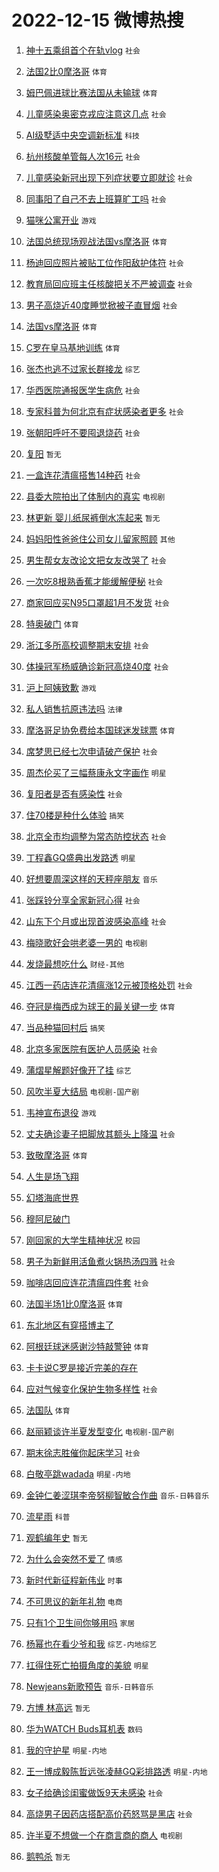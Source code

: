 # 2022-12-15 微博热搜 
1. [神十五乘组首个在轨vlog](https://m.weibo.cn/search?containerid=100103type%3D1%26t%3D10%26q%3D%23%E7%A5%9E%E5%8D%81%E4%BA%94%E4%B9%98%E7%BB%84%E9%A6%96%E4%B8%AA%E5%9C%A8%E8%BD%A8vlog%23&stream_entry_id=51&isnewpage=1&extparam=seat%3D1%26filter_type%3Drealtimehot%26pos%3D0%26dgr%3D0%26c_type%3D51%26cate%3D10103%26display_time%3D1671059356%26pre_seqid%3D1671058958336926386256&luicode=10000011&lfid=106003type%3D25%26t%3D3%26disable_hot%3D1%26filter_type%3Drealtimehot) `社会` 

2. [法国2比0摩洛哥](https://m.weibo.cn/search?containerid=100103type%3D1%26t%3D10%26q%3D%23%E6%B3%95%E5%9B%BD2%E6%AF%940%E6%91%A9%E6%B4%9B%E5%93%A5%23&stream_entry_id=31&isnewpage=1&extparam=seat%3D1%26band_rank%3D1%26filter_type%3Drealtimehot%26lcate%3D5001%26dgr%3D0%26flag%3D0%26q%3D%2523%25E6%25B3%2595%25E5%259B%25BD2%25E6%25AF%25940%25E6%2591%25A9%25E6%25B4%259B%25E5%2593%25A5%2523%26realpos%3D1%26pos%3D0%26c_type%3D31%26cate%3D5001%26display_time%3D1671059356%26pre_seqid%3D1671058958336926386256&luicode=10000011&lfid=106003type%3D25%26t%3D3%26disable_hot%3D1%26filter_type%3Drealtimehot) `体育` 

3. [姆巴佩进球比赛法国从未输球](https://m.weibo.cn/search?containerid=100103type%3D1%26t%3D10%26q%3D%23%E5%A7%86%E5%B7%B4%E4%BD%A9%E8%BF%9B%E7%90%83%E6%AF%94%E8%B5%9B%E6%B3%95%E5%9B%BD%E4%BB%8E%E6%9C%AA%E8%BE%93%E7%90%83%23&stream_entry_id=31&isnewpage=1&extparam=seat%3D1%26band_rank%3D2%26filter_type%3Drealtimehot%26lcate%3D5001%26dgr%3D0%26flag%3D0%26q%3D%2523%25E5%25A7%2586%25E5%25B7%25B4%25E4%25BD%25A9%25E8%25BF%259B%25E7%2590%2583%25E6%25AF%2594%25E8%25B5%259B%25E6%25B3%2595%25E5%259B%25BD%25E4%25BB%258E%25E6%259C%25AA%25E8%25BE%2593%25E7%2590%2583%2523%26realpos%3D2%26pos%3D1%26c_type%3D31%26cate%3D5001%26display_time%3D1671059356%26pre_seqid%3D1671058958336926386256&luicode=10000011&lfid=106003type%3D25%26t%3D3%26disable_hot%3D1%26filter_type%3Drealtimehot) `体育` 

4. [儿童感染奥密克戎应注意这几点](https://m.weibo.cn/search?containerid=100103type%3D1%26t%3D10%26q%3D%23%E5%84%BF%E7%AB%A5%E6%84%9F%E6%9F%93%E5%A5%A5%E5%AF%86%E5%85%8B%E6%88%8E%E5%BA%94%E6%B3%A8%E6%84%8F%E8%BF%99%E5%87%A0%E7%82%B9%23&stream_entry_id=31&isnewpage=1&extparam=seat%3D1%26band_rank%3D3%26filter_type%3Drealtimehot%26lcate%3D5001%26dgr%3D0%26flag%3D0%26q%3D%2523%25E5%2584%25BF%25E7%25AB%25A5%25E6%2584%259F%25E6%259F%2593%25E5%25A5%25A5%25E5%25AF%2586%25E5%2585%258B%25E6%2588%258E%25E5%25BA%2594%25E6%25B3%25A8%25E6%2584%258F%25E8%25BF%2599%25E5%2587%25A0%25E7%2582%25B9%2523%26realpos%3D3%26pos%3D2%26c_type%3D31%26cate%3D5001%26display_time%3D1671059356%26pre_seqid%3D1671058958336926386256&luicode=10000011&lfid=106003type%3D25%26t%3D3%26disable_hot%3D1%26filter_type%3Drealtimehot) `社会` 

5. [AI级墅适中央空调新标准](https://m.weibo.cn/search?containerid=100103type%3D1%26t%3D10%26q%3D%23AI%E7%BA%A7%E5%A2%85%E9%80%82%E4%B8%AD%E5%A4%AE%E7%A9%BA%E8%B0%83%E6%96%B0%E6%A0%87%E5%87%86%23&stream_entry_id=31&isnewpage=1&extparam=seat%3D1%26band_rank%3D4%26topic_ad%3D1%26lcate%3D5001%26dgr%3D0%26filter_type%3Drealtimehot%26q%3D%2523AI%25E7%25BA%25A7%25E5%25A2%2585%25E9%2580%2582%25E4%25B8%25AD%25E5%25A4%25AE%25E7%25A9%25BA%25E8%25B0%2583%25E6%2596%25B0%25E6%25A0%2587%25E5%2587%2586%2523%26pos%3D3%26c_type%3D31%26adid%3D175116%26cate%3D5001%26display_time%3D1671059356%26pre_seqid%3D1671058958336926386256&luicode=10000011&lfid=106003type%3D25%26t%3D3%26disable_hot%3D1%26filter_type%3Drealtimehot) `科技` 

6. [杭州核酸单管每人次16元](https://m.weibo.cn/search?containerid=100103type%3D1%26t%3D10%26q%3D%23%E6%9D%AD%E5%B7%9E%E6%A0%B8%E9%85%B8%E5%8D%95%E7%AE%A1%E6%AF%8F%E4%BA%BA%E6%AC%A116%E5%85%83%23&stream_entry_id=31&isnewpage=1&extparam=seat%3D1%26band_rank%3D4%26filter_type%3Drealtimehot%26lcate%3D5001%26dgr%3D0%26flag%3D1%26q%3D%2523%25E6%259D%25AD%25E5%25B7%259E%25E6%25A0%25B8%25E9%2585%25B8%25E5%258D%2595%25E7%25AE%25A1%25E6%25AF%258F%25E4%25BA%25BA%25E6%25AC%25A116%25E5%2585%2583%2523%26realpos%3D4%26pos%3D4%26c_type%3D31%26cate%3D5001%26display_time%3D1671059356%26pre_seqid%3D1671058958336926386256&luicode=10000011&lfid=106003type%3D25%26t%3D3%26disable_hot%3D1%26filter_type%3Drealtimehot) `社会` 

7. [儿童感染新冠出现下列症状要立即就诊](https://m.weibo.cn/search?containerid=100103type%3D1%26t%3D10%26q%3D%23%E5%84%BF%E7%AB%A5%E6%84%9F%E6%9F%93%E6%96%B0%E5%86%A0%E5%87%BA%E7%8E%B0%E4%B8%8B%E5%88%97%E7%97%87%E7%8A%B6%E8%A6%81%E7%AB%8B%E5%8D%B3%E5%B0%B1%E8%AF%8A%23&stream_entry_id=31&isnewpage=1&extparam=seat%3D1%26band_rank%3D5%26filter_type%3Drealtimehot%26lcate%3D5001%26dgr%3D0%26flag%3D0%26q%3D%2523%25E5%2584%25BF%25E7%25AB%25A5%25E6%2584%259F%25E6%259F%2593%25E6%2596%25B0%25E5%2586%25A0%25E5%2587%25BA%25E7%258E%25B0%25E4%25B8%258B%25E5%2588%2597%25E7%2597%2587%25E7%258A%25B6%25E8%25A6%2581%25E7%25AB%258B%25E5%258D%25B3%25E5%25B0%25B1%25E8%25AF%258A%2523%26realpos%3D5%26pos%3D5%26c_type%3D31%26cate%3D5001%26display_time%3D1671059356%26pre_seqid%3D1671058958336926386256&luicode=10000011&lfid=106003type%3D25%26t%3D3%26disable_hot%3D1%26filter_type%3Drealtimehot) `社会` 

8. [同事阳了自己不去上班算旷工吗](https://m.weibo.cn/search?containerid=100103type%3D1%26t%3D10%26q%3D%23%E5%90%8C%E4%BA%8B%E9%98%B3%E4%BA%86%E8%87%AA%E5%B7%B1%E4%B8%8D%E5%8E%BB%E4%B8%8A%E7%8F%AD%E7%AE%97%E6%97%B7%E5%B7%A5%E5%90%97%23&stream_entry_id=31&isnewpage=1&extparam=seat%3D1%26band_rank%3D6%26filter_type%3Drealtimehot%26lcate%3D5001%26dgr%3D0%26flag%3D0%26q%3D%2523%25E5%2590%258C%25E4%25BA%258B%25E9%2598%25B3%25E4%25BA%2586%25E8%2587%25AA%25E5%25B7%25B1%25E4%25B8%258D%25E5%258E%25BB%25E4%25B8%258A%25E7%258F%25AD%25E7%25AE%2597%25E6%2597%25B7%25E5%25B7%25A5%25E5%2590%2597%2523%26realpos%3D6%26pos%3D6%26c_type%3D31%26cate%3D5001%26display_time%3D1671059356%26pre_seqid%3D1671058958336926386256&luicode=10000011&lfid=106003type%3D25%26t%3D3%26disable_hot%3D1%26filter_type%3Drealtimehot) `社会` 

9. [猫咪公寓开业](https://m.weibo.cn/search?containerid=100103type%3D1%26t%3D10%26q%3D%23%E7%8C%AB%E5%92%AA%E5%85%AC%E5%AF%93%E5%BC%80%E4%B8%9A%23&stream_entry_id=31&isnewpage=1&extparam=seat%3D1%26band_rank%3D7%26topic_ad%3D1%26lcate%3D5001%26dgr%3D0%26filter_type%3Drealtimehot%26q%3D%2523%25E7%258C%25AB%25E5%2592%25AA%25E5%2585%25AC%25E5%25AF%2593%25E5%25BC%2580%25E4%25B8%259A%2523%26pos%3D7%26c_type%3D31%26adid%3D174528%26cate%3D5001%26display_time%3D1671059356%26pre_seqid%3D1671058958336926386256&luicode=10000011&lfid=106003type%3D25%26t%3D3%26disable_hot%3D1%26filter_type%3Drealtimehot) `游戏` 

10. [法国总统现场观战法国vs摩洛哥](https://m.weibo.cn/search?containerid=100103type%3D1%26t%3D10%26q%3D%23%E6%B3%95%E5%9B%BD%E6%80%BB%E7%BB%9F%E7%8E%B0%E5%9C%BA%E8%A7%82%E6%88%98%E6%B3%95%E5%9B%BDvs%E6%91%A9%E6%B4%9B%E5%93%A5%23&stream_entry_id=31&isnewpage=1&extparam=seat%3D1%26band_rank%3D7%26filter_type%3Drealtimehot%26lcate%3D5001%26dgr%3D0%26flag%3D0%26q%3D%2523%25E6%25B3%2595%25E5%259B%25BD%25E6%2580%25BB%25E7%25BB%259F%25E7%258E%25B0%25E5%259C%25BA%25E8%25A7%2582%25E6%2588%2598%25E6%25B3%2595%25E5%259B%25BDvs%25E6%2591%25A9%25E6%25B4%259B%25E5%2593%25A5%2523%26realpos%3D7%26pos%3D8%26c_type%3D31%26cate%3D5001%26display_time%3D1671059356%26pre_seqid%3D1671058958336926386256&luicode=10000011&lfid=106003type%3D25%26t%3D3%26disable_hot%3D1%26filter_type%3Drealtimehot) `体育` 

11. [杨迪回应照片被贴工位作阳敌护体符](https://m.weibo.cn/search?containerid=100103type%3D1%26t%3D10%26q%3D%23%E6%9D%A8%E8%BF%AA%E5%9B%9E%E5%BA%94%E7%85%A7%E7%89%87%E8%A2%AB%E8%B4%B4%E5%B7%A5%E4%BD%8D%E4%BD%9C%E9%98%B3%E6%95%8C%E6%8A%A4%E4%BD%93%E7%AC%A6%23&stream_entry_id=31&isnewpage=1&extparam=seat%3D1%26band_rank%3D8%26filter_type%3Drealtimehot%26lcate%3D5001%26dgr%3D0%26flag%3D0%26q%3D%2523%25E6%259D%25A8%25E8%25BF%25AA%25E5%259B%259E%25E5%25BA%2594%25E7%2585%25A7%25E7%2589%2587%25E8%25A2%25AB%25E8%25B4%25B4%25E5%25B7%25A5%25E4%25BD%258D%25E4%25BD%259C%25E9%2598%25B3%25E6%2595%258C%25E6%258A%25A4%25E4%25BD%2593%25E7%25AC%25A6%2523%26realpos%3D8%26pos%3D9%26c_type%3D31%26cate%3D5001%26display_time%3D1671059356%26pre_seqid%3D1671058958336926386256&luicode=10000011&lfid=106003type%3D25%26t%3D3%26disable_hot%3D1%26filter_type%3Drealtimehot) `社会` 

12. [教育局回应班主任核酸把关不严被调查](https://m.weibo.cn/search?containerid=100103type%3D1%26t%3D10%26q%3D%23%E6%95%99%E8%82%B2%E5%B1%80%E5%9B%9E%E5%BA%94%E7%8F%AD%E4%B8%BB%E4%BB%BB%E6%A0%B8%E9%85%B8%E6%8A%8A%E5%85%B3%E4%B8%8D%E4%B8%A5%E8%A2%AB%E8%B0%83%E6%9F%A5%23&stream_entry_id=31&isnewpage=1&extparam=seat%3D1%26band_rank%3D9%26filter_type%3Drealtimehot%26lcate%3D5001%26dgr%3D0%26flag%3D0%26q%3D%2523%25E6%2595%2599%25E8%2582%25B2%25E5%25B1%2580%25E5%259B%259E%25E5%25BA%2594%25E7%258F%25AD%25E4%25B8%25BB%25E4%25BB%25BB%25E6%25A0%25B8%25E9%2585%25B8%25E6%258A%258A%25E5%2585%25B3%25E4%25B8%258D%25E4%25B8%25A5%25E8%25A2%25AB%25E8%25B0%2583%25E6%259F%25A5%2523%26realpos%3D9%26pos%3D10%26c_type%3D31%26cate%3D5001%26display_time%3D1671059356%26pre_seqid%3D1671058958336926386256&luicode=10000011&lfid=106003type%3D25%26t%3D3%26disable_hot%3D1%26filter_type%3Drealtimehot) `社会` 

13. [男子高烧近40度睡觉掀被子直冒烟](https://m.weibo.cn/search?containerid=100103type%3D1%26t%3D10%26q%3D%23%E7%94%B7%E5%AD%90%E9%AB%98%E7%83%A7%E8%BF%9140%E5%BA%A6%E7%9D%A1%E8%A7%89%E6%8E%80%E8%A2%AB%E5%AD%90%E7%9B%B4%E5%86%92%E7%83%9F%23&stream_entry_id=31&isnewpage=1&extparam=seat%3D1%26band_rank%3D10%26filter_type%3Drealtimehot%26lcate%3D5001%26dgr%3D0%26flag%3D2%26q%3D%2523%25E7%2594%25B7%25E5%25AD%2590%25E9%25AB%2598%25E7%2583%25A7%25E8%25BF%259140%25E5%25BA%25A6%25E7%259D%25A1%25E8%25A7%2589%25E6%258E%2580%25E8%25A2%25AB%25E5%25AD%2590%25E7%259B%25B4%25E5%2586%2592%25E7%2583%259F%2523%26realpos%3D10%26pos%3D11%26c_type%3D31%26cate%3D5001%26display_time%3D1671059356%26pre_seqid%3D1671058958336926386256&luicode=10000011&lfid=106003type%3D25%26t%3D3%26disable_hot%3D1%26filter_type%3Drealtimehot) `社会` 

14. [法国vs摩洛哥](https://m.weibo.cn/search?containerid=100103type%3D1%26t%3D10%26q%3D%E6%B3%95%E5%9B%BDvs%E6%91%A9%E6%B4%9B%E5%93%A5&stream_entry_id=31&isnewpage=1&extparam=seat%3D1%26band_rank%3D11%26filter_type%3Drealtimehot%26lcate%3D5001%26dgr%3D0%26flag%3D0%26q%3D%25E6%25B3%2595%25E5%259B%25BDvs%25E6%2591%25A9%25E6%25B4%259B%25E5%2593%25A5%26realpos%3D11%26pos%3D12%26c_type%3D31%26cate%3D5001%26display_time%3D1671059356%26pre_seqid%3D1671058958336926386256&luicode=10000011&lfid=106003type%3D25%26t%3D3%26disable_hot%3D1%26filter_type%3Drealtimehot) `体育` 

15. [C罗在皇马基地训练](https://m.weibo.cn/search?containerid=100103type%3D1%26t%3D10%26q%3D%23C%E7%BD%97%E5%9C%A8%E7%9A%87%E9%A9%AC%E5%9F%BA%E5%9C%B0%E8%AE%AD%E7%BB%83%23&stream_entry_id=31&isnewpage=1&extparam=seat%3D1%26band_rank%3D12%26filter_type%3Drealtimehot%26lcate%3D5001%26dgr%3D0%26flag%3D0%26q%3D%2523C%25E7%25BD%2597%25E5%259C%25A8%25E7%259A%2587%25E9%25A9%25AC%25E5%259F%25BA%25E5%259C%25B0%25E8%25AE%25AD%25E7%25BB%2583%2523%26realpos%3D12%26pos%3D13%26c_type%3D31%26cate%3D5001%26display_time%3D1671059356%26pre_seqid%3D1671058958336926386256&luicode=10000011&lfid=106003type%3D25%26t%3D3%26disable_hot%3D1%26filter_type%3Drealtimehot) `体育` 

16. [张杰也逃不过家长群接龙](https://m.weibo.cn/search?containerid=100103type%3D1%26t%3D10%26q%3D%23%E5%BC%A0%E6%9D%B0%E4%B9%9F%E9%80%83%E4%B8%8D%E8%BF%87%E5%AE%B6%E9%95%BF%E7%BE%A4%E6%8E%A5%E9%BE%99%23&stream_entry_id=31&isnewpage=1&extparam=seat%3D1%26band_rank%3D13%26filter_type%3Drealtimehot%26lcate%3D5001%26dgr%3D0%26flag%3D0%26q%3D%2523%25E5%25BC%25A0%25E6%259D%25B0%25E4%25B9%259F%25E9%2580%2583%25E4%25B8%258D%25E8%25BF%2587%25E5%25AE%25B6%25E9%2595%25BF%25E7%25BE%25A4%25E6%258E%25A5%25E9%25BE%2599%2523%26realpos%3D13%26pos%3D14%26c_type%3D31%26cate%3D5001%26display_time%3D1671059356%26pre_seqid%3D1671058958336926386256&luicode=10000011&lfid=106003type%3D25%26t%3D3%26disable_hot%3D1%26filter_type%3Drealtimehot) `综艺` 

17. [华西医院通报医学生病危](https://m.weibo.cn/search?containerid=100103type%3D1%26t%3D10%26q%3D%23%E5%8D%8E%E8%A5%BF%E5%8C%BB%E9%99%A2%E9%80%9A%E6%8A%A5%E5%8C%BB%E5%AD%A6%E7%94%9F%E7%97%85%E5%8D%B1%23&stream_entry_id=31&isnewpage=1&extparam=seat%3D1%26band_rank%3D14%26filter_type%3Drealtimehot%26lcate%3D5001%26dgr%3D0%26flag%3D0%26q%3D%2523%25E5%258D%258E%25E8%25A5%25BF%25E5%258C%25BB%25E9%2599%25A2%25E9%2580%259A%25E6%258A%25A5%25E5%258C%25BB%25E5%25AD%25A6%25E7%2594%259F%25E7%2597%2585%25E5%258D%25B1%2523%26realpos%3D14%26pos%3D15%26c_type%3D31%26cate%3D5001%26display_time%3D1671059356%26pre_seqid%3D1671058958336926386256&luicode=10000011&lfid=106003type%3D25%26t%3D3%26disable_hot%3D1%26filter_type%3Drealtimehot) `社会` 

18. [专家科普为何北京有症状感染者更多](https://m.weibo.cn/search?containerid=100103type%3D1%26t%3D10%26q%3D%23%E4%B8%93%E5%AE%B6%E7%A7%91%E6%99%AE%E4%B8%BA%E4%BD%95%E5%8C%97%E4%BA%AC%E6%9C%89%E7%97%87%E7%8A%B6%E6%84%9F%E6%9F%93%E8%80%85%E6%9B%B4%E5%A4%9A%23&stream_entry_id=31&isnewpage=1&extparam=seat%3D1%26band_rank%3D15%26filter_type%3Drealtimehot%26lcate%3D5001%26dgr%3D0%26flag%3D0%26q%3D%2523%25E4%25B8%2593%25E5%25AE%25B6%25E7%25A7%2591%25E6%2599%25AE%25E4%25B8%25BA%25E4%25BD%2595%25E5%258C%2597%25E4%25BA%25AC%25E6%259C%2589%25E7%2597%2587%25E7%258A%25B6%25E6%2584%259F%25E6%259F%2593%25E8%2580%2585%25E6%259B%25B4%25E5%25A4%259A%2523%26realpos%3D15%26pos%3D16%26c_type%3D31%26cate%3D5001%26display_time%3D1671059356%26pre_seqid%3D1671058958336926386256&luicode=10000011&lfid=106003type%3D25%26t%3D3%26disable_hot%3D1%26filter_type%3Drealtimehot) `社会` 

19. [张朝阳呼吁不要囤退烧药](https://m.weibo.cn/search?containerid=100103type%3D1%26t%3D10%26q%3D%23%E5%BC%A0%E6%9C%9D%E9%98%B3%E5%91%BC%E5%90%81%E4%B8%8D%E8%A6%81%E5%9B%A4%E9%80%80%E7%83%A7%E8%8D%AF%23&stream_entry_id=31&isnewpage=1&extparam=seat%3D1%26band_rank%3D16%26filter_type%3Drealtimehot%26lcate%3D5001%26dgr%3D0%26flag%3D0%26q%3D%2523%25E5%25BC%25A0%25E6%259C%259D%25E9%2598%25B3%25E5%2591%25BC%25E5%2590%2581%25E4%25B8%258D%25E8%25A6%2581%25E5%259B%25A4%25E9%2580%2580%25E7%2583%25A7%25E8%258D%25AF%2523%26realpos%3D16%26pos%3D17%26c_type%3D31%26cate%3D5001%26display_time%3D1671059356%26pre_seqid%3D1671058958336926386256&luicode=10000011&lfid=106003type%3D25%26t%3D3%26disable_hot%3D1%26filter_type%3Drealtimehot) `社会` 

20. [复阳](https://m.weibo.cn/search?containerid=100103type%3D1%26t%3D10%26q%3D%23%E5%A4%8D%E9%98%B3%23&stream_entry_id=31&isnewpage=1&extparam=seat%3D1%26band_rank%3D17%26filter_type%3Drealtimehot%26lcate%3D5001%26dgr%3D0%26flag%3D0%26q%3D%2523%25E5%25A4%258D%25E9%2598%25B3%2523%26realpos%3D17%26pos%3D18%26c_type%3D31%26cate%3D5001%26display_time%3D1671059356%26pre_seqid%3D1671058958336926386256&luicode=10000011&lfid=106003type%3D25%26t%3D3%26disable_hot%3D1%26filter_type%3Drealtimehot) `暂无` 

21. [一盒连花清瘟搭售14种药](https://m.weibo.cn/search?containerid=100103type%3D1%26t%3D10%26q%3D%23%E4%B8%80%E7%9B%92%E8%BF%9E%E8%8A%B1%E6%B8%85%E7%98%9F%E6%90%AD%E5%94%AE14%E7%A7%8D%E8%8D%AF%23&stream_entry_id=31&isnewpage=1&extparam=seat%3D1%26band_rank%3D18%26filter_type%3Drealtimehot%26lcate%3D5001%26dgr%3D0%26flag%3D1%26q%3D%2523%25E4%25B8%2580%25E7%259B%2592%25E8%25BF%259E%25E8%258A%25B1%25E6%25B8%2585%25E7%2598%259F%25E6%2590%25AD%25E5%2594%25AE14%25E7%25A7%258D%25E8%258D%25AF%2523%26realpos%3D18%26pos%3D19%26c_type%3D31%26cate%3D5001%26display_time%3D1671059356%26pre_seqid%3D1671058958336926386256&luicode=10000011&lfid=106003type%3D25%26t%3D3%26disable_hot%3D1%26filter_type%3Drealtimehot) `社会` 

22. [县委大院拍出了体制内的真实](https://m.weibo.cn/search?containerid=100103type%3D1%26t%3D10%26q%3D%23%E5%8E%BF%E5%A7%94%E5%A4%A7%E9%99%A2%E6%8B%8D%E5%87%BA%E4%BA%86%E4%BD%93%E5%88%B6%E5%86%85%E7%9A%84%E7%9C%9F%E5%AE%9E%23&stream_entry_id=31&isnewpage=1&extparam=seat%3D1%26band_rank%3D19%26filter_type%3Drealtimehot%26lcate%3D5001%26dgr%3D0%26flag%3D0%26q%3D%2523%25E5%258E%25BF%25E5%25A7%2594%25E5%25A4%25A7%25E9%2599%25A2%25E6%258B%258D%25E5%2587%25BA%25E4%25BA%2586%25E4%25BD%2593%25E5%2588%25B6%25E5%2586%2585%25E7%259A%2584%25E7%259C%259F%25E5%25AE%259E%2523%26realpos%3D19%26pos%3D20%26c_type%3D31%26cate%3D5001%26display_time%3D1671059356%26pre_seqid%3D1671058958336926386256&luicode=10000011&lfid=106003type%3D25%26t%3D3%26disable_hot%3D1%26filter_type%3Drealtimehot) `电视剧` 

23. [林更新 婴儿纸尿裤倒水冻起来](https://m.weibo.cn/search?containerid=100103type%3D1%26t%3D10%26q%3D%E6%9E%97%E6%9B%B4%E6%96%B0+%E5%A9%B4%E5%84%BF%E7%BA%B8%E5%B0%BF%E8%A3%A4%E5%80%92%E6%B0%B4%E5%86%BB%E8%B5%B7%E6%9D%A5&stream_entry_id=31&isnewpage=1&extparam=seat%3D1%26band_rank%3D20%26filter_type%3Drealtimehot%26lcate%3D5001%26dgr%3D0%26flag%3D0%26q%3D%25E6%259E%2597%25E6%259B%25B4%25E6%2596%25B0%2520%25E5%25A9%25B4%25E5%2584%25BF%25E7%25BA%25B8%25E5%25B0%25BF%25E8%25A3%25A4%25E5%2580%2592%25E6%25B0%25B4%25E5%2586%25BB%25E8%25B5%25B7%25E6%259D%25A5%26realpos%3D20%26pos%3D21%26c_type%3D31%26cate%3D5001%26display_time%3D1671059356%26pre_seqid%3D1671058958336926386256&luicode=10000011&lfid=106003type%3D25%26t%3D3%26disable_hot%3D1%26filter_type%3Drealtimehot) `暂无` 

24. [妈妈阳性爸爸住公司女儿留家照顾](https://m.weibo.cn/search?containerid=100103type%3D1%26t%3D10%26q%3D%23%E5%A6%88%E5%A6%88%E9%98%B3%E6%80%A7%E7%88%B8%E7%88%B8%E4%BD%8F%E5%85%AC%E5%8F%B8%E5%A5%B3%E5%84%BF%E7%95%99%E5%AE%B6%E7%85%A7%E9%A1%BE%23&stream_entry_id=31&isnewpage=1&extparam=seat%3D1%26band_rank%3D21%26filter_type%3Drealtimehot%26lcate%3D5001%26dgr%3D0%26flag%3D0%26q%3D%2523%25E5%25A6%2588%25E5%25A6%2588%25E9%2598%25B3%25E6%2580%25A7%25E7%2588%25B8%25E7%2588%25B8%25E4%25BD%258F%25E5%2585%25AC%25E5%258F%25B8%25E5%25A5%25B3%25E5%2584%25BF%25E7%2595%2599%25E5%25AE%25B6%25E7%2585%25A7%25E9%25A1%25BE%2523%26realpos%3D21%26pos%3D22%26c_type%3D31%26cate%3D5001%26display_time%3D1671059356%26pre_seqid%3D1671058958336926386256&luicode=10000011&lfid=106003type%3D25%26t%3D3%26disable_hot%3D1%26filter_type%3Drealtimehot) `其他` 

25. [男生帮女友改论文把女友改哭了](https://m.weibo.cn/search?containerid=100103type%3D1%26t%3D10%26q%3D%23%E7%94%B7%E7%94%9F%E5%B8%AE%E5%A5%B3%E5%8F%8B%E6%94%B9%E8%AE%BA%E6%96%87%E6%8A%8A%E5%A5%B3%E5%8F%8B%E6%94%B9%E5%93%AD%E4%BA%86%23&stream_entry_id=31&isnewpage=1&extparam=seat%3D1%26band_rank%3D22%26filter_type%3Drealtimehot%26lcate%3D5001%26dgr%3D0%26flag%3D0%26q%3D%2523%25E7%2594%25B7%25E7%2594%259F%25E5%25B8%25AE%25E5%25A5%25B3%25E5%258F%258B%25E6%2594%25B9%25E8%25AE%25BA%25E6%2596%2587%25E6%258A%258A%25E5%25A5%25B3%25E5%258F%258B%25E6%2594%25B9%25E5%2593%25AD%25E4%25BA%2586%2523%26realpos%3D22%26pos%3D23%26c_type%3D31%26cate%3D5001%26display_time%3D1671059356%26pre_seqid%3D1671058958336926386256&luicode=10000011&lfid=106003type%3D25%26t%3D3%26disable_hot%3D1%26filter_type%3Drealtimehot) `社会` 

26. [一次吃8根熟香蕉才能缓解便秘](https://m.weibo.cn/search?containerid=100103type%3D1%26t%3D10%26q%3D%23%E4%B8%80%E6%AC%A1%E5%90%838%E6%A0%B9%E7%86%9F%E9%A6%99%E8%95%89%E6%89%8D%E8%83%BD%E7%BC%93%E8%A7%A3%E4%BE%BF%E7%A7%98%23&stream_entry_id=31&isnewpage=1&extparam=seat%3D1%26band_rank%3D23%26filter_type%3Drealtimehot%26lcate%3D5001%26dgr%3D0%26flag%3D0%26q%3D%2523%25E4%25B8%2580%25E6%25AC%25A1%25E5%2590%25838%25E6%25A0%25B9%25E7%2586%259F%25E9%25A6%2599%25E8%2595%2589%25E6%2589%258D%25E8%2583%25BD%25E7%25BC%2593%25E8%25A7%25A3%25E4%25BE%25BF%25E7%25A7%2598%2523%26realpos%3D23%26pos%3D24%26c_type%3D31%26cate%3D5001%26display_time%3D1671059356%26pre_seqid%3D1671058958336926386256&luicode=10000011&lfid=106003type%3D25%26t%3D3%26disable_hot%3D1%26filter_type%3Drealtimehot) `社会` 

27. [商家回应买N95口罩超1月不发货](https://m.weibo.cn/search?containerid=100103type%3D1%26t%3D10%26q%3D%23%E5%95%86%E5%AE%B6%E5%9B%9E%E5%BA%94%E4%B9%B0N95%E5%8F%A3%E7%BD%A9%E8%B6%851%E6%9C%88%E4%B8%8D%E5%8F%91%E8%B4%A7%23&stream_entry_id=31&isnewpage=1&extparam=seat%3D1%26band_rank%3D24%26filter_type%3Drealtimehot%26lcate%3D5001%26dgr%3D0%26flag%3D0%26q%3D%2523%25E5%2595%2586%25E5%25AE%25B6%25E5%259B%259E%25E5%25BA%2594%25E4%25B9%25B0N95%25E5%258F%25A3%25E7%25BD%25A9%25E8%25B6%25851%25E6%259C%2588%25E4%25B8%258D%25E5%258F%2591%25E8%25B4%25A7%2523%26realpos%3D24%26pos%3D25%26c_type%3D31%26cate%3D5001%26display_time%3D1671059356%26pre_seqid%3D1671058958336926386256&luicode=10000011&lfid=106003type%3D25%26t%3D3%26disable_hot%3D1%26filter_type%3Drealtimehot) `社会` 

28. [特奥破门](https://m.weibo.cn/search?containerid=100103type%3D1%26t%3D10%26q%3D%23%E7%89%B9%E5%A5%A5%E7%A0%B4%E9%97%A8%23&stream_entry_id=31&isnewpage=1&extparam=seat%3D1%26band_rank%3D25%26filter_type%3Drealtimehot%26lcate%3D5001%26dgr%3D0%26flag%3D1%26q%3D%2523%25E7%2589%25B9%25E5%25A5%25A5%25E7%25A0%25B4%25E9%2597%25A8%2523%26realpos%3D25%26pos%3D26%26c_type%3D31%26cate%3D5001%26display_time%3D1671059356%26pre_seqid%3D1671058958336926386256&luicode=10000011&lfid=106003type%3D25%26t%3D3%26disable_hot%3D1%26filter_type%3Drealtimehot) `体育` 

29. [浙江多所高校调整期末安排](https://m.weibo.cn/search?containerid=100103type%3D1%26t%3D10%26q%3D%23%E6%B5%99%E6%B1%9F%E5%A4%9A%E6%89%80%E9%AB%98%E6%A0%A1%E8%B0%83%E6%95%B4%E6%9C%9F%E6%9C%AB%E5%AE%89%E6%8E%92%23&stream_entry_id=31&isnewpage=1&extparam=seat%3D1%26band_rank%3D26%26filter_type%3Drealtimehot%26lcate%3D5001%26dgr%3D0%26flag%3D1%26q%3D%2523%25E6%25B5%2599%25E6%25B1%259F%25E5%25A4%259A%25E6%2589%2580%25E9%25AB%2598%25E6%25A0%25A1%25E8%25B0%2583%25E6%2595%25B4%25E6%259C%259F%25E6%259C%25AB%25E5%25AE%2589%25E6%258E%2592%2523%26realpos%3D26%26pos%3D27%26c_type%3D31%26cate%3D5001%26display_time%3D1671059356%26pre_seqid%3D1671058958336926386256&luicode=10000011&lfid=106003type%3D25%26t%3D3%26disable_hot%3D1%26filter_type%3Drealtimehot) `社会` 

30. [体操冠军杨威确诊新冠高烧40度](https://m.weibo.cn/search?containerid=100103type%3D1%26t%3D10%26q%3D%23%E4%BD%93%E6%93%8D%E5%86%A0%E5%86%9B%E6%9D%A8%E5%A8%81%E7%A1%AE%E8%AF%8A%E6%96%B0%E5%86%A0%E9%AB%98%E7%83%A740%E5%BA%A6%23&stream_entry_id=31&isnewpage=1&extparam=seat%3D1%26band_rank%3D27%26filter_type%3Drealtimehot%26lcate%3D5001%26dgr%3D0%26flag%3D0%26q%3D%2523%25E4%25BD%2593%25E6%2593%258D%25E5%2586%25A0%25E5%2586%259B%25E6%259D%25A8%25E5%25A8%2581%25E7%25A1%25AE%25E8%25AF%258A%25E6%2596%25B0%25E5%2586%25A0%25E9%25AB%2598%25E7%2583%25A740%25E5%25BA%25A6%2523%26realpos%3D27%26pos%3D28%26c_type%3D31%26cate%3D5001%26display_time%3D1671059356%26pre_seqid%3D1671058958336926386256&luicode=10000011&lfid=106003type%3D25%26t%3D3%26disable_hot%3D1%26filter_type%3Drealtimehot) `社会` 

31. [沪上阿姨致歉](https://m.weibo.cn/search?containerid=100103type%3D1%26t%3D10%26q%3D%23%E6%B2%AA%E4%B8%8A%E9%98%BF%E5%A7%A8%E8%87%B4%E6%AD%89%23&stream_entry_id=31&isnewpage=1&extparam=seat%3D1%26band_rank%3D28%26filter_type%3Drealtimehot%26lcate%3D5001%26dgr%3D0%26flag%3D0%26q%3D%2523%25E6%25B2%25AA%25E4%25B8%258A%25E9%2598%25BF%25E5%25A7%25A8%25E8%2587%25B4%25E6%25AD%2589%2523%26realpos%3D28%26pos%3D29%26c_type%3D31%26cate%3D5001%26display_time%3D1671059356%26pre_seqid%3D1671058958336926386256&luicode=10000011&lfid=106003type%3D25%26t%3D3%26disable_hot%3D1%26filter_type%3Drealtimehot) `游戏` 

32. [私人销售抗原违法吗](https://m.weibo.cn/search?containerid=100103type%3D1%26t%3D10%26q%3D%23%E7%A7%81%E4%BA%BA%E9%94%80%E5%94%AE%E6%8A%97%E5%8E%9F%E8%BF%9D%E6%B3%95%E5%90%97%23&stream_entry_id=31&isnewpage=1&extparam=seat%3D1%26band_rank%3D29%26filter_type%3Drealtimehot%26lcate%3D5001%26dgr%3D0%26flag%3D0%26q%3D%2523%25E7%25A7%2581%25E4%25BA%25BA%25E9%2594%2580%25E5%2594%25AE%25E6%258A%2597%25E5%258E%259F%25E8%25BF%259D%25E6%25B3%2595%25E5%2590%2597%2523%26realpos%3D29%26pos%3D30%26c_type%3D31%26cate%3D5001%26display_time%3D1671059356%26pre_seqid%3D1671058958336926386256&luicode=10000011&lfid=106003type%3D25%26t%3D3%26disable_hot%3D1%26filter_type%3Drealtimehot) `法律` 

33. [摩洛哥足协免费给本国球迷发球票](https://m.weibo.cn/search?containerid=100103type%3D1%26t%3D10%26q%3D%23%E6%91%A9%E6%B4%9B%E5%93%A5%E8%B6%B3%E5%8D%8F%E5%85%8D%E8%B4%B9%E7%BB%99%E6%9C%AC%E5%9B%BD%E7%90%83%E8%BF%B7%E5%8F%91%E7%90%83%E7%A5%A8%23&stream_entry_id=31&isnewpage=1&extparam=seat%3D1%26band_rank%3D30%26filter_type%3Drealtimehot%26lcate%3D5001%26dgr%3D0%26flag%3D0%26q%3D%2523%25E6%2591%25A9%25E6%25B4%259B%25E5%2593%25A5%25E8%25B6%25B3%25E5%258D%258F%25E5%2585%258D%25E8%25B4%25B9%25E7%25BB%2599%25E6%259C%25AC%25E5%259B%25BD%25E7%2590%2583%25E8%25BF%25B7%25E5%258F%2591%25E7%2590%2583%25E7%25A5%25A8%2523%26realpos%3D30%26pos%3D31%26c_type%3D31%26cate%3D5001%26display_time%3D1671059356%26pre_seqid%3D1671058958336926386256&luicode=10000011&lfid=106003type%3D25%26t%3D3%26disable_hot%3D1%26filter_type%3Drealtimehot) `体育` 

34. [席梦思已经七次申请破产保护](https://m.weibo.cn/search?containerid=100103type%3D1%26t%3D10%26q%3D%23%E5%B8%AD%E6%A2%A6%E6%80%9D%E5%B7%B2%E7%BB%8F%E4%B8%83%E6%AC%A1%E7%94%B3%E8%AF%B7%E7%A0%B4%E4%BA%A7%E4%BF%9D%E6%8A%A4%23&stream_entry_id=31&isnewpage=1&extparam=seat%3D1%26band_rank%3D31%26filter_type%3Drealtimehot%26lcate%3D5001%26dgr%3D0%26flag%3D0%26q%3D%2523%25E5%25B8%25AD%25E6%25A2%25A6%25E6%2580%259D%25E5%25B7%25B2%25E7%25BB%258F%25E4%25B8%2583%25E6%25AC%25A1%25E7%2594%25B3%25E8%25AF%25B7%25E7%25A0%25B4%25E4%25BA%25A7%25E4%25BF%259D%25E6%258A%25A4%2523%26realpos%3D31%26pos%3D32%26c_type%3D31%26cate%3D5001%26display_time%3D1671059356%26pre_seqid%3D1671058958336926386256&luicode=10000011&lfid=106003type%3D25%26t%3D3%26disable_hot%3D1%26filter_type%3Drealtimehot) `社会` 

35. [周杰伦买了三幅蔡康永文字画作](https://m.weibo.cn/search?containerid=100103type%3D1%26t%3D10%26q%3D%23%E5%91%A8%E6%9D%B0%E4%BC%A6%E4%B9%B0%E4%BA%86%E4%B8%89%E5%B9%85%E8%94%A1%E5%BA%B7%E6%B0%B8%E6%96%87%E5%AD%97%E7%94%BB%E4%BD%9C%23&stream_entry_id=31&isnewpage=1&extparam=seat%3D1%26band_rank%3D32%26filter_type%3Drealtimehot%26lcate%3D5001%26dgr%3D0%26flag%3D0%26q%3D%2523%25E5%2591%25A8%25E6%259D%25B0%25E4%25BC%25A6%25E4%25B9%25B0%25E4%25BA%2586%25E4%25B8%2589%25E5%25B9%2585%25E8%2594%25A1%25E5%25BA%25B7%25E6%25B0%25B8%25E6%2596%2587%25E5%25AD%2597%25E7%2594%25BB%25E4%25BD%259C%2523%26realpos%3D32%26pos%3D33%26c_type%3D31%26cate%3D5001%26display_time%3D1671059356%26pre_seqid%3D1671058958336926386256&luicode=10000011&lfid=106003type%3D25%26t%3D3%26disable_hot%3D1%26filter_type%3Drealtimehot) `明星` 

36. [复阳者是否有感染性](https://m.weibo.cn/search?containerid=100103type%3D1%26t%3D10%26q%3D%23%E5%A4%8D%E9%98%B3%E8%80%85%E6%98%AF%E5%90%A6%E6%9C%89%E6%84%9F%E6%9F%93%E6%80%A7%23&stream_entry_id=31&isnewpage=1&extparam=seat%3D1%26band_rank%3D33%26filter_type%3Drealtimehot%26lcate%3D5001%26dgr%3D0%26flag%3D1%26q%3D%2523%25E5%25A4%258D%25E9%2598%25B3%25E8%2580%2585%25E6%2598%25AF%25E5%2590%25A6%25E6%259C%2589%25E6%2584%259F%25E6%259F%2593%25E6%2580%25A7%2523%26realpos%3D33%26pos%3D34%26c_type%3D31%26cate%3D5001%26display_time%3D1671059356%26pre_seqid%3D1671058958336926386256&luicode=10000011&lfid=106003type%3D25%26t%3D3%26disable_hot%3D1%26filter_type%3Drealtimehot) `社会` 

37. [住70楼是种什么体验](https://m.weibo.cn/search?containerid=100103type%3D1%26t%3D10%26q%3D%23%E4%BD%8F70%E6%A5%BC%E6%98%AF%E7%A7%8D%E4%BB%80%E4%B9%88%E4%BD%93%E9%AA%8C%23&stream_entry_id=31&isnewpage=1&extparam=seat%3D1%26band_rank%3D34%26filter_type%3Drealtimehot%26lcate%3D5001%26dgr%3D0%26flag%3D0%26q%3D%2523%25E4%25BD%258F70%25E6%25A5%25BC%25E6%2598%25AF%25E7%25A7%258D%25E4%25BB%2580%25E4%25B9%2588%25E4%25BD%2593%25E9%25AA%258C%2523%26realpos%3D34%26pos%3D35%26c_type%3D31%26cate%3D5001%26display_time%3D1671059356%26pre_seqid%3D1671058958336926386256&luicode=10000011&lfid=106003type%3D25%26t%3D3%26disable_hot%3D1%26filter_type%3Drealtimehot) `搞笑` 

38. [北京全市均调整为常态防控状态](https://m.weibo.cn/search?containerid=100103type%3D1%26t%3D10%26q%3D%23%E5%8C%97%E4%BA%AC%E5%85%A8%E5%B8%82%E5%9D%87%E8%B0%83%E6%95%B4%E4%B8%BA%E5%B8%B8%E6%80%81%E9%98%B2%E6%8E%A7%E7%8A%B6%E6%80%81%23&stream_entry_id=31&isnewpage=1&extparam=seat%3D1%26band_rank%3D35%26filter_type%3Drealtimehot%26lcate%3D5001%26dgr%3D0%26flag%3D0%26q%3D%2523%25E5%258C%2597%25E4%25BA%25AC%25E5%2585%25A8%25E5%25B8%2582%25E5%259D%2587%25E8%25B0%2583%25E6%2595%25B4%25E4%25B8%25BA%25E5%25B8%25B8%25E6%2580%2581%25E9%2598%25B2%25E6%258E%25A7%25E7%258A%25B6%25E6%2580%2581%2523%26realpos%3D35%26pos%3D36%26c_type%3D31%26cate%3D5001%26display_time%3D1671059356%26pre_seqid%3D1671058958336926386256&luicode=10000011&lfid=106003type%3D25%26t%3D3%26disable_hot%3D1%26filter_type%3Drealtimehot) `社会` 

39. [丁程鑫GQ盛典出发路透](https://m.weibo.cn/search?containerid=100103type%3D1%26t%3D10%26q%3D%23%E4%B8%81%E7%A8%8B%E9%91%ABGQ%E7%9B%9B%E5%85%B8%E5%87%BA%E5%8F%91%E8%B7%AF%E9%80%8F%23&stream_entry_id=31&isnewpage=1&extparam=seat%3D1%26band_rank%3D36%26filter_type%3Drealtimehot%26lcate%3D5001%26dgr%3D0%26flag%3D0%26q%3D%2523%25E4%25B8%2581%25E7%25A8%258B%25E9%2591%25ABGQ%25E7%259B%259B%25E5%2585%25B8%25E5%2587%25BA%25E5%258F%2591%25E8%25B7%25AF%25E9%2580%258F%2523%26realpos%3D36%26pos%3D37%26c_type%3D31%26cate%3D5001%26display_time%3D1671059356%26pre_seqid%3D1671058958336926386256&luicode=10000011&lfid=106003type%3D25%26t%3D3%26disable_hot%3D1%26filter_type%3Drealtimehot) `明星` 

40. [好想要周深这样的天秤座朋友](https://m.weibo.cn/search?containerid=100103type%3D1%26t%3D10%26q%3D%23%E5%A5%BD%E6%83%B3%E8%A6%81%E5%91%A8%E6%B7%B1%E8%BF%99%E6%A0%B7%E7%9A%84%E5%A4%A9%E7%A7%A4%E5%BA%A7%E6%9C%8B%E5%8F%8B%23&stream_entry_id=31&isnewpage=1&extparam=seat%3D1%26band_rank%3D37%26filter_type%3Drealtimehot%26lcate%3D5001%26dgr%3D0%26flag%3D0%26q%3D%2523%25E5%25A5%25BD%25E6%2583%25B3%25E8%25A6%2581%25E5%2591%25A8%25E6%25B7%25B1%25E8%25BF%2599%25E6%25A0%25B7%25E7%259A%2584%25E5%25A4%25A9%25E7%25A7%25A4%25E5%25BA%25A7%25E6%259C%258B%25E5%258F%258B%2523%26realpos%3D37%26pos%3D38%26c_type%3D31%26cate%3D5001%26display_time%3D1671059356%26pre_seqid%3D1671058958336926386256&luicode=10000011&lfid=106003type%3D25%26t%3D3%26disable_hot%3D1%26filter_type%3Drealtimehot) `音乐` 

41. [张踩铃分享全家新冠心得](https://m.weibo.cn/search?containerid=100103type%3D1%26t%3D10%26q%3D%23%E5%BC%A0%E8%B8%A9%E9%93%83%E5%88%86%E4%BA%AB%E5%85%A8%E5%AE%B6%E6%96%B0%E5%86%A0%E5%BF%83%E5%BE%97%23&stream_entry_id=31&isnewpage=1&extparam=seat%3D1%26band_rank%3D38%26filter_type%3Drealtimehot%26lcate%3D5001%26dgr%3D0%26flag%3D0%26q%3D%2523%25E5%25BC%25A0%25E8%25B8%25A9%25E9%2593%2583%25E5%2588%2586%25E4%25BA%25AB%25E5%2585%25A8%25E5%25AE%25B6%25E6%2596%25B0%25E5%2586%25A0%25E5%25BF%2583%25E5%25BE%2597%2523%26realpos%3D38%26pos%3D39%26c_type%3D31%26cate%3D5001%26display_time%3D1671059356%26pre_seqid%3D1671058958336926386256&luicode=10000011&lfid=106003type%3D25%26t%3D3%26disable_hot%3D1%26filter_type%3Drealtimehot) `社会` 

42. [山东下个月或出现首波感染高峰](https://m.weibo.cn/search?containerid=100103type%3D1%26t%3D10%26q%3D%23%E5%B1%B1%E4%B8%9C%E4%B8%8B%E4%B8%AA%E6%9C%88%E6%88%96%E5%87%BA%E7%8E%B0%E9%A6%96%E6%B3%A2%E6%84%9F%E6%9F%93%E9%AB%98%E5%B3%B0%23&stream_entry_id=31&isnewpage=1&extparam=seat%3D1%26band_rank%3D39%26filter_type%3Drealtimehot%26lcate%3D5001%26dgr%3D0%26flag%3D0%26q%3D%2523%25E5%25B1%25B1%25E4%25B8%259C%25E4%25B8%258B%25E4%25B8%25AA%25E6%259C%2588%25E6%2588%2596%25E5%2587%25BA%25E7%258E%25B0%25E9%25A6%2596%25E6%25B3%25A2%25E6%2584%259F%25E6%259F%2593%25E9%25AB%2598%25E5%25B3%25B0%2523%26realpos%3D39%26pos%3D40%26c_type%3D31%26cate%3D5001%26display_time%3D1671059356%26pre_seqid%3D1671058958336926386256&luicode=10000011&lfid=106003type%3D25%26t%3D3%26disable_hot%3D1%26filter_type%3Drealtimehot) `社会` 

43. [梅晓歌好会哄老婆一男的](https://m.weibo.cn/search?containerid=100103type%3D1%26t%3D10%26q%3D%23%E6%A2%85%E6%99%93%E6%AD%8C%E5%A5%BD%E4%BC%9A%E5%93%84%E8%80%81%E5%A9%86%E4%B8%80%E7%94%B7%E7%9A%84%23&stream_entry_id=31&isnewpage=1&extparam=seat%3D1%26band_rank%3D40%26filter_type%3Drealtimehot%26lcate%3D5001%26dgr%3D0%26flag%3D1%26q%3D%2523%25E6%25A2%2585%25E6%2599%2593%25E6%25AD%258C%25E5%25A5%25BD%25E4%25BC%259A%25E5%2593%2584%25E8%2580%2581%25E5%25A9%2586%25E4%25B8%2580%25E7%2594%25B7%25E7%259A%2584%2523%26realpos%3D40%26pos%3D41%26c_type%3D31%26cate%3D5001%26display_time%3D1671059356%26pre_seqid%3D1671058958336926386256&luicode=10000011&lfid=106003type%3D25%26t%3D3%26disable_hot%3D1%26filter_type%3Drealtimehot) `电视剧` 

44. [发烧最想吃什么](https://m.weibo.cn/search?containerid=100103type%3D1%26t%3D10%26q%3D%23%E5%8F%91%E7%83%A7%E6%9C%80%E6%83%B3%E5%90%83%E4%BB%80%E4%B9%88%23&stream_entry_id=31&isnewpage=1&extparam=seat%3D1%26band_rank%3D41%26filter_type%3Drealtimehot%26lcate%3D5001%26dgr%3D0%26flag%3D0%26q%3D%2523%25E5%258F%2591%25E7%2583%25A7%25E6%259C%2580%25E6%2583%25B3%25E5%2590%2583%25E4%25BB%2580%25E4%25B9%2588%2523%26realpos%3D41%26pos%3D42%26c_type%3D31%26cate%3D5001%26display_time%3D1671059356%26pre_seqid%3D1671058958336926386256&luicode=10000011&lfid=106003type%3D25%26t%3D3%26disable_hot%3D1%26filter_type%3Drealtimehot) `财经-其他` 

45. [江西一药店连花清瘟涨12元被顶格处罚](https://m.weibo.cn/search?containerid=100103type%3D1%26t%3D10%26q%3D%23%E6%B1%9F%E8%A5%BF%E4%B8%80%E8%8D%AF%E5%BA%97%E8%BF%9E%E8%8A%B1%E6%B8%85%E7%98%9F%E6%B6%A812%E5%85%83%E8%A2%AB%E9%A1%B6%E6%A0%BC%E5%A4%84%E7%BD%9A%23&stream_entry_id=31&isnewpage=1&extparam=seat%3D1%26band_rank%3D42%26filter_type%3Drealtimehot%26lcate%3D5001%26dgr%3D0%26flag%3D0%26q%3D%2523%25E6%25B1%259F%25E8%25A5%25BF%25E4%25B8%2580%25E8%258D%25AF%25E5%25BA%2597%25E8%25BF%259E%25E8%258A%25B1%25E6%25B8%2585%25E7%2598%259F%25E6%25B6%25A812%25E5%2585%2583%25E8%25A2%25AB%25E9%25A1%25B6%25E6%25A0%25BC%25E5%25A4%2584%25E7%25BD%259A%2523%26realpos%3D42%26pos%3D43%26c_type%3D31%26cate%3D5001%26display_time%3D1671059356%26pre_seqid%3D1671058958336926386256&luicode=10000011&lfid=106003type%3D25%26t%3D3%26disable_hot%3D1%26filter_type%3Drealtimehot) `社会` 

46. [夺冠是梅西成为球王的最关键一步](https://m.weibo.cn/search?containerid=100103type%3D1%26t%3D10%26q%3D%23%E5%A4%BA%E5%86%A0%E6%98%AF%E6%A2%85%E8%A5%BF%E6%88%90%E4%B8%BA%E7%90%83%E7%8E%8B%E7%9A%84%E6%9C%80%E5%85%B3%E9%94%AE%E4%B8%80%E6%AD%A5%23&stream_entry_id=31&isnewpage=1&extparam=seat%3D1%26band_rank%3D43%26filter_type%3Drealtimehot%26lcate%3D5001%26dgr%3D0%26flag%3D0%26q%3D%2523%25E5%25A4%25BA%25E5%2586%25A0%25E6%2598%25AF%25E6%25A2%2585%25E8%25A5%25BF%25E6%2588%2590%25E4%25B8%25BA%25E7%2590%2583%25E7%258E%258B%25E7%259A%2584%25E6%259C%2580%25E5%2585%25B3%25E9%2594%25AE%25E4%25B8%2580%25E6%25AD%25A5%2523%26realpos%3D43%26pos%3D44%26c_type%3D31%26cate%3D5001%26display_time%3D1671059356%26pre_seqid%3D1671058958336926386256&luicode=10000011&lfid=106003type%3D25%26t%3D3%26disable_hot%3D1%26filter_type%3Drealtimehot) `体育` 

47. [当品种猫回村后](https://m.weibo.cn/search?containerid=100103type%3D1%26t%3D10%26q%3D%23%E5%BD%93%E5%93%81%E7%A7%8D%E7%8C%AB%E5%9B%9E%E6%9D%91%E5%90%8E%23&stream_entry_id=31&isnewpage=1&extparam=seat%3D1%26band_rank%3D44%26filter_type%3Drealtimehot%26lcate%3D5001%26dgr%3D0%26flag%3D0%26q%3D%2523%25E5%25BD%2593%25E5%2593%2581%25E7%25A7%258D%25E7%258C%25AB%25E5%259B%259E%25E6%259D%2591%25E5%2590%258E%2523%26realpos%3D44%26pos%3D45%26c_type%3D31%26cate%3D5001%26display_time%3D1671059356%26pre_seqid%3D1671058958336926386256&luicode=10000011&lfid=106003type%3D25%26t%3D3%26disable_hot%3D1%26filter_type%3Drealtimehot) `搞笑` 

48. [北京多家医院有医护人员感染](https://m.weibo.cn/search?containerid=100103type%3D1%26t%3D10%26q%3D%23%E5%8C%97%E4%BA%AC%E5%A4%9A%E5%AE%B6%E5%8C%BB%E9%99%A2%E6%9C%89%E5%8C%BB%E6%8A%A4%E4%BA%BA%E5%91%98%E6%84%9F%E6%9F%93%23&stream_entry_id=31&isnewpage=1&extparam=seat%3D1%26band_rank%3D45%26filter_type%3Drealtimehot%26lcate%3D5001%26dgr%3D0%26flag%3D1%26q%3D%2523%25E5%258C%2597%25E4%25BA%25AC%25E5%25A4%259A%25E5%25AE%25B6%25E5%258C%25BB%25E9%2599%25A2%25E6%259C%2589%25E5%258C%25BB%25E6%258A%25A4%25E4%25BA%25BA%25E5%2591%2598%25E6%2584%259F%25E6%259F%2593%2523%26realpos%3D45%26pos%3D46%26c_type%3D31%26cate%3D5001%26display_time%3D1671059356%26pre_seqid%3D1671058958336926386256&luicode=10000011&lfid=106003type%3D25%26t%3D3%26disable_hot%3D1%26filter_type%3Drealtimehot) `社会` 

49. [蒲熠星解题好像开了挂](https://m.weibo.cn/search?containerid=100103type%3D1%26t%3D10%26q%3D%23%E8%92%B2%E7%86%A0%E6%98%9F%E8%A7%A3%E9%A2%98%E5%A5%BD%E5%83%8F%E5%BC%80%E4%BA%86%E6%8C%82%23&stream_entry_id=31&isnewpage=1&extparam=seat%3D1%26band_rank%3D46%26filter_type%3Drealtimehot%26lcate%3D5001%26dgr%3D0%26flag%3D0%26q%3D%2523%25E8%2592%25B2%25E7%2586%25A0%25E6%2598%259F%25E8%25A7%25A3%25E9%25A2%2598%25E5%25A5%25BD%25E5%2583%258F%25E5%25BC%2580%25E4%25BA%2586%25E6%258C%2582%2523%26realpos%3D46%26pos%3D47%26c_type%3D31%26cate%3D5001%26display_time%3D1671059356%26pre_seqid%3D1671058958336926386256&luicode=10000011&lfid=106003type%3D25%26t%3D3%26disable_hot%3D1%26filter_type%3Drealtimehot) `综艺` 

50. [风吹半夏大结局](https://m.weibo.cn/search?containerid=100103type%3D1%26t%3D10%26q%3D%23%E9%A3%8E%E5%90%B9%E5%8D%8A%E5%A4%8F%E5%A4%A7%E7%BB%93%E5%B1%80%23&stream_entry_id=31&isnewpage=1&extparam=seat%3D1%26band_rank%3D47%26filter_type%3Drealtimehot%26lcate%3D5001%26dgr%3D0%26flag%3D0%26q%3D%2523%25E9%25A3%258E%25E5%2590%25B9%25E5%258D%258A%25E5%25A4%258F%25E5%25A4%25A7%25E7%25BB%2593%25E5%25B1%2580%2523%26realpos%3D47%26pos%3D48%26c_type%3D31%26cate%3D5001%26display_time%3D1671059356%26pre_seqid%3D1671058958336926386256&luicode=10000011&lfid=106003type%3D25%26t%3D3%26disable_hot%3D1%26filter_type%3Drealtimehot) `电视剧-国产剧` 

51. [韦神宣布退役](https://m.weibo.cn/search?containerid=100103type%3D1%26t%3D10%26q%3D%23%E9%9F%A6%E7%A5%9E%E5%AE%A3%E5%B8%83%E9%80%80%E5%BD%B9%23&stream_entry_id=31&isnewpage=1&extparam=seat%3D1%26band_rank%3D48%26filter_type%3Drealtimehot%26lcate%3D5001%26dgr%3D0%26flag%3D0%26q%3D%2523%25E9%259F%25A6%25E7%25A5%259E%25E5%25AE%25A3%25E5%25B8%2583%25E9%2580%2580%25E5%25BD%25B9%2523%26realpos%3D48%26pos%3D49%26c_type%3D31%26cate%3D5001%26display_time%3D1671059356%26pre_seqid%3D1671058958336926386256&luicode=10000011&lfid=106003type%3D25%26t%3D3%26disable_hot%3D1%26filter_type%3Drealtimehot) `游戏` 

52. [丈夫确诊妻子把脚放其额头上降温](https://m.weibo.cn/search?containerid=100103type%3D1%26t%3D10%26q%3D%23%E4%B8%88%E5%A4%AB%E7%A1%AE%E8%AF%8A%E5%A6%BB%E5%AD%90%E6%8A%8A%E8%84%9A%E6%94%BE%E5%85%B6%E9%A2%9D%E5%A4%B4%E4%B8%8A%E9%99%8D%E6%B8%A9%23&stream_entry_id=31&isnewpage=1&extparam=seat%3D1%26band_rank%3D49%26filter_type%3Drealtimehot%26lcate%3D5001%26dgr%3D0%26flag%3D0%26q%3D%2523%25E4%25B8%2588%25E5%25A4%25AB%25E7%25A1%25AE%25E8%25AF%258A%25E5%25A6%25BB%25E5%25AD%2590%25E6%258A%258A%25E8%2584%259A%25E6%2594%25BE%25E5%2585%25B6%25E9%25A2%259D%25E5%25A4%25B4%25E4%25B8%258A%25E9%2599%258D%25E6%25B8%25A9%2523%26realpos%3D49%26pos%3D50%26c_type%3D31%26cate%3D5001%26display_time%3D1671059356%26pre_seqid%3D1671058958336926386256&luicode=10000011&lfid=106003type%3D25%26t%3D3%26disable_hot%3D1%26filter_type%3Drealtimehot) `社会` 

53. [致敬摩洛哥](https://m.weibo.cn/search?containerid=100103type%3D1%26t%3D10%26q%3D%23%E8%87%B4%E6%95%AC%E6%91%A9%E6%B4%9B%E5%93%A5%23&stream_entry_id=31&isnewpage=1&extparam=seat%3D1%26band_rank%3D50%26filter_type%3Drealtimehot%26lcate%3D5001%26dgr%3D0%26flag%3D1%26q%3D%2523%25E8%2587%25B4%25E6%2595%25AC%25E6%2591%25A9%25E6%25B4%259B%25E5%2593%25A5%2523%26realpos%3D50%26pos%3D51%26c_type%3D31%26cate%3D5001%26display_time%3D1671059356%26pre_seqid%3D1671058958336926386256&luicode=10000011&lfid=106003type%3D25%26t%3D3%26disable_hot%3D1%26filter_type%3Drealtimehot) `体育` 

54. [人生是场飞翔](https://m.weibo.cn/search?containerid=100103type%3D1%26t%3D10%26q%3D%23%E4%BA%BA%E7%94%9F%E6%98%AF%E5%9C%BA%E9%A3%9E%E7%BF%94%23&stream_entry_id=31&isnewpage=1&extparam=seat%3D1%26band_rank%3D4%26topic_ad%3D1%26lcate%3D5001%26dgr%3D0%26filter_type%3Drealtimehot%26q%3D%2523%25E4%25BA%25BA%25E7%2594%259F%25E6%2598%25AF%25E5%259C%25BA%25E9%25A3%259E%25E7%25BF%2594%2523%26pos%3D3%26c_type%3D31%26adid%3D175135%26cate%3D5001%26display_time%3D1671055744%26pre_seqid%3D167105574449202119277&luicode=10000011&lfid=106003type%3D25%26t%3D3%26disable_hot%3D1%26filter_type%3Drealtimehot)  

55. [幻塔海底世界](https://m.weibo.cn/search?containerid=100103type%3D1%26t%3D10%26q%3D%23%E5%B9%BB%E5%A1%94%E6%B5%B7%E5%BA%95%E4%B8%96%E7%95%8C%23&stream_entry_id=31&isnewpage=1&extparam=seat%3D1%26band_rank%3D7%26topic_ad%3D1%26lcate%3D5001%26dgr%3D0%26filter_type%3Drealtimehot%26q%3D%2523%25E5%25B9%25BB%25E5%25A1%2594%25E6%25B5%25B7%25E5%25BA%2595%25E4%25B8%2596%25E7%2595%258C%2523%26pos%3D7%26c_type%3D31%26adid%3D174390%26cate%3D5001%26display_time%3D1671055744%26pre_seqid%3D167105574449202119277&luicode=10000011&lfid=106003type%3D25%26t%3D3%26disable_hot%3D1%26filter_type%3Drealtimehot)  

56. [穆阿尼破门](https://m.weibo.cn/search?containerid=100103type%3D1%26t%3D10%26q%3D%23%E7%A9%86%E9%98%BF%E5%B0%BC%E7%A0%B4%E9%97%A8%23&stream_entry_id=31&isnewpage=1&extparam=seat%3D1%26band_rank%3D29%26filter_type%3Drealtimehot%26lcate%3D5001%26dgr%3D0%26flag%3D1%26q%3D%2523%25E7%25A9%2586%25E9%2598%25BF%25E5%25B0%25BC%25E7%25A0%25B4%25E9%2597%25A8%2523%26realpos%3D29%26pos%3D30%26c_type%3D31%26cate%3D5001%26display_time%3D1671055744%26pre_seqid%3D167105574449202119277&luicode=10000011&lfid=106003type%3D25%26t%3D3%26disable_hot%3D1%26filter_type%3Drealtimehot)  

57. [刚回家的大学生精神状况](https://m.weibo.cn/search?containerid=100103type%3D1%26t%3D10%26q%3D%23%E5%88%9A%E5%9B%9E%E5%AE%B6%E7%9A%84%E5%A4%A7%E5%AD%A6%E7%94%9F%E7%B2%BE%E7%A5%9E%E7%8A%B6%E5%86%B5%23&stream_entry_id=31&isnewpage=1&extparam=seat%3D1%26band_rank%3D33%26filter_type%3Drealtimehot%26lcate%3D5001%26dgr%3D0%26flag%3D0%26q%3D%2523%25E5%2588%259A%25E5%259B%259E%25E5%25AE%25B6%25E7%259A%2584%25E5%25A4%25A7%25E5%25AD%25A6%25E7%2594%259F%25E7%25B2%25BE%25E7%25A5%259E%25E7%258A%25B6%25E5%2586%25B5%2523%26realpos%3D33%26pos%3D34%26c_type%3D31%26cate%3D5001%26display_time%3D1671055744%26pre_seqid%3D167105574449202119277&luicode=10000011&lfid=106003type%3D25%26t%3D3%26disable_hot%3D1%26filter_type%3Drealtimehot) `校园` 

58. [男子为新鲜用活鱼煮火锅热汤四溅](https://m.weibo.cn/search?containerid=100103type%3D1%26t%3D10%26q%3D%23%E7%94%B7%E5%AD%90%E4%B8%BA%E6%96%B0%E9%B2%9C%E7%94%A8%E6%B4%BB%E9%B1%BC%E7%85%AE%E7%81%AB%E9%94%85%E7%83%AD%E6%B1%A4%E5%9B%9B%E6%BA%85%23&stream_entry_id=31&isnewpage=1&extparam=seat%3D1%26band_rank%3D36%26filter_type%3Drealtimehot%26lcate%3D5001%26dgr%3D0%26flag%3D0%26q%3D%2523%25E7%2594%25B7%25E5%25AD%2590%25E4%25B8%25BA%25E6%2596%25B0%25E9%25B2%259C%25E7%2594%25A8%25E6%25B4%25BB%25E9%25B1%25BC%25E7%2585%25AE%25E7%2581%25AB%25E9%2594%2585%25E7%2583%25AD%25E6%25B1%25A4%25E5%259B%259B%25E6%25BA%2585%2523%26realpos%3D36%26pos%3D37%26c_type%3D31%26cate%3D5001%26display_time%3D1671055744%26pre_seqid%3D167105574449202119277&luicode=10000011&lfid=106003type%3D25%26t%3D3%26disable_hot%3D1%26filter_type%3Drealtimehot) `社会` 

59. [咖啡店回应连花清瘟四件套](https://m.weibo.cn/search?containerid=100103type%3D1%26t%3D10%26q%3D%23%E5%92%96%E5%95%A1%E5%BA%97%E5%9B%9E%E5%BA%94%E8%BF%9E%E8%8A%B1%E6%B8%85%E7%98%9F%E5%9B%9B%E4%BB%B6%E5%A5%97%23&stream_entry_id=31&isnewpage=1&extparam=seat%3D1%26band_rank%3D39%26filter_type%3Drealtimehot%26lcate%3D5001%26dgr%3D0%26flag%3D0%26q%3D%2523%25E5%2592%2596%25E5%2595%25A1%25E5%25BA%2597%25E5%259B%259E%25E5%25BA%2594%25E8%25BF%259E%25E8%258A%25B1%25E6%25B8%2585%25E7%2598%259F%25E5%259B%259B%25E4%25BB%25B6%25E5%25A5%2597%2523%26realpos%3D39%26pos%3D40%26c_type%3D31%26cate%3D5001%26display_time%3D1671055744%26pre_seqid%3D167105574449202119277&luicode=10000011&lfid=106003type%3D25%26t%3D3%26disable_hot%3D1%26filter_type%3Drealtimehot) `社会` 

60. [法国半场1比0摩洛哥](https://m.weibo.cn/search?containerid=100103type%3D1%26t%3D10%26q%3D%23%E6%B3%95%E5%9B%BD%E5%8D%8A%E5%9C%BA1%E6%AF%940%E6%91%A9%E6%B4%9B%E5%93%A5%23&stream_entry_id=31&isnewpage=1&extparam=seat%3D1%26band_rank%3D41%26filter_type%3Drealtimehot%26lcate%3D5001%26dgr%3D0%26flag%3D0%26q%3D%2523%25E6%25B3%2595%25E5%259B%25BD%25E5%258D%258A%25E5%259C%25BA1%25E6%25AF%25940%25E6%2591%25A9%25E6%25B4%259B%25E5%2593%25A5%2523%26realpos%3D41%26pos%3D42%26c_type%3D31%26cate%3D5001%26display_time%3D1671055744%26pre_seqid%3D167105574449202119277&luicode=10000011&lfid=106003type%3D25%26t%3D3%26disable_hot%3D1%26filter_type%3Drealtimehot) `体育` 

61. [东北地区有穿搭博主了](https://m.weibo.cn/search?containerid=100103type%3D1%26t%3D10%26q%3D%23%E4%B8%9C%E5%8C%97%E5%9C%B0%E5%8C%BA%E6%9C%89%E7%A9%BF%E6%90%AD%E5%8D%9A%E4%B8%BB%E4%BA%86%23&stream_entry_id=31&isnewpage=1&extparam=seat%3D1%26band_rank%3D45%26filter_type%3Drealtimehot%26lcate%3D5001%26dgr%3D0%26flag%3D0%26q%3D%2523%25E4%25B8%259C%25E5%258C%2597%25E5%259C%25B0%25E5%258C%25BA%25E6%259C%2589%25E7%25A9%25BF%25E6%2590%25AD%25E5%258D%259A%25E4%25B8%25BB%25E4%25BA%2586%2523%26realpos%3D45%26pos%3D46%26c_type%3D31%26cate%3D5001%26display_time%3D1671055744%26pre_seqid%3D167105574449202119277&luicode=10000011&lfid=106003type%3D25%26t%3D3%26disable_hot%3D1%26filter_type%3Drealtimehot)  

62. [阿根廷球迷感谢沙特敲警钟](https://m.weibo.cn/search?containerid=100103type%3D1%26t%3D10%26q%3D%23%E9%98%BF%E6%A0%B9%E5%BB%B7%E7%90%83%E8%BF%B7%E6%84%9F%E8%B0%A2%E6%B2%99%E7%89%B9%E6%95%B2%E8%AD%A6%E9%92%9F%23&stream_entry_id=31&isnewpage=1&extparam=seat%3D1%26band_rank%3D48%26filter_type%3Drealtimehot%26lcate%3D5001%26dgr%3D0%26flag%3D0%26q%3D%2523%25E9%2598%25BF%25E6%25A0%25B9%25E5%25BB%25B7%25E7%2590%2583%25E8%25BF%25B7%25E6%2584%259F%25E8%25B0%25A2%25E6%25B2%2599%25E7%2589%25B9%25E6%2595%25B2%25E8%25AD%25A6%25E9%2592%259F%2523%26realpos%3D48%26pos%3D49%26c_type%3D31%26cate%3D5001%26display_time%3D1671055744%26pre_seqid%3D167105574449202119277&luicode=10000011&lfid=106003type%3D25%26t%3D3%26disable_hot%3D1%26filter_type%3Drealtimehot) `体育` 

63. [卡卡说C罗是接近完美的存在](https://m.weibo.cn/search?containerid=100103type%3D1%26t%3D10%26q%3D%23%E5%8D%A1%E5%8D%A1%E8%AF%B4C%E7%BD%97%E6%98%AF%E6%8E%A5%E8%BF%91%E5%AE%8C%E7%BE%8E%E7%9A%84%E5%AD%98%E5%9C%A8%23&stream_entry_id=31&isnewpage=1&extparam=seat%3D1%26band_rank%3D50%26filter_type%3Drealtimehot%26lcate%3D5001%26dgr%3D0%26flag%3D0%26q%3D%2523%25E5%258D%25A1%25E5%258D%25A1%25E8%25AF%25B4C%25E7%25BD%2597%25E6%2598%25AF%25E6%258E%25A5%25E8%25BF%2591%25E5%25AE%258C%25E7%25BE%258E%25E7%259A%2584%25E5%25AD%2598%25E5%259C%25A8%2523%26realpos%3D50%26pos%3D51%26c_type%3D31%26cate%3D5001%26display_time%3D1671055744%26pre_seqid%3D167105574449202119277&luicode=10000011&lfid=106003type%3D25%26t%3D3%26disable_hot%3D1%26filter_type%3Drealtimehot)  

64. [应对气候变化保护生物多样性](https://m.weibo.cn/search?containerid=100103type%3D1%26t%3D10%26q%3D%23%E5%BA%94%E5%AF%B9%E6%B0%94%E5%80%99%E5%8F%98%E5%8C%96%E4%BF%9D%E6%8A%A4%E7%94%9F%E7%89%A9%E5%A4%9A%E6%A0%B7%E6%80%A7%23&stream_entry_id=51&isnewpage=1&extparam=seat%3D1%26filter_type%3Drealtimehot%26pos%3D0%26dgr%3D0%26c_type%3D51%26cate%3D10103%26display_time%3D1671052150%26pre_seqid%3D1671052150898021206217&luicode=10000011&lfid=106003type%3D25%26t%3D3%26disable_hot%3D1%26filter_type%3Drealtimehot) `社会` 

65. [法国队](https://m.weibo.cn/search?containerid=100103type%3D1%26t%3D10%26q%3D%E6%B3%95%E5%9B%BD%E9%98%9F&stream_entry_id=31&isnewpage=1&extparam=seat%3D1%26band_rank%3D32%26filter_type%3Drealtimehot%26lcate%3D5001%26dgr%3D0%26flag%3D0%26q%3D%25E6%25B3%2595%25E5%259B%25BD%25E9%2598%259F%26realpos%3D32%26pos%3D33%26c_type%3D31%26cate%3D5001%26display_time%3D1671052150%26pre_seqid%3D1671052150898021206217&luicode=10000011&lfid=106003type%3D25%26t%3D3%26disable_hot%3D1%26filter_type%3Drealtimehot) `体育` 

66. [赵丽颖谈许半夏发型变化](https://m.weibo.cn/search?containerid=100103type%3D1%26t%3D10%26q%3D%23%E8%B5%B5%E4%B8%BD%E9%A2%96%E8%B0%88%E8%AE%B8%E5%8D%8A%E5%A4%8F%E5%8F%91%E5%9E%8B%E5%8F%98%E5%8C%96%23&stream_entry_id=31&isnewpage=1&extparam=seat%3D1%26band_rank%3D47%26filter_type%3Drealtimehot%26lcate%3D5001%26dgr%3D0%26flag%3D0%26q%3D%2523%25E8%25B5%25B5%25E4%25B8%25BD%25E9%25A2%2596%25E8%25B0%2588%25E8%25AE%25B8%25E5%258D%258A%25E5%25A4%258F%25E5%258F%2591%25E5%259E%258B%25E5%258F%2598%25E5%258C%2596%2523%26realpos%3D47%26pos%3D48%26c_type%3D31%26cate%3D5001%26display_time%3D1671052150%26pre_seqid%3D1671052150898021206217&luicode=10000011&lfid=106003type%3D25%26t%3D3%26disable_hot%3D1%26filter_type%3Drealtimehot) `电视剧-国产剧` 

67. [期末徐志胜催你起床学习](https://m.weibo.cn/search?containerid=100103type%3D1%26t%3D10%26q%3D%23%E6%9C%9F%E6%9C%AB%E5%BE%90%E5%BF%97%E8%83%9C%E5%82%AC%E4%BD%A0%E8%B5%B7%E5%BA%8A%E5%AD%A6%E4%B9%A0%23&stream_entry_id=31&isnewpage=1&extparam=seat%3D1%26band_rank%3D7%26topic_ad%3D1%26lcate%3D5001%26dgr%3D0%26filter_type%3Drealtimehot%26q%3D%2523%25E6%259C%259F%25E6%259C%25AB%25E5%25BE%2590%25E5%25BF%2597%25E8%2583%259C%25E5%2582%25AC%25E4%25BD%25A0%25E8%25B5%25B7%25E5%25BA%258A%25E5%25AD%25A6%25E4%25B9%25A0%2523%26pos%3D6%26c_type%3D31%26adid%3D175005%26cate%3D5001%26display_time%3D1671048597%26pre_seqid%3D1671047665535024084172&luicode=10000011&lfid=106003type%3D25%26t%3D3%26disable_hot%3D1%26filter_type%3Drealtimehot) `社会` 

68. [白敬亭跳wadada](https://m.weibo.cn/search?containerid=100103type%3D1%26t%3D10%26q%3D%23%E7%99%BD%E6%95%AC%E4%BA%AD%E8%B7%B3wadada%23&stream_entry_id=31&isnewpage=1&extparam=seat%3D1%26band_rank%3D37%26filter_type%3Drealtimehot%26lcate%3D5001%26dgr%3D0%26flag%3D0%26q%3D%2523%25E7%2599%25BD%25E6%2595%25AC%25E4%25BA%25AD%25E8%25B7%25B3wadada%2523%26realpos%3D37%26pos%3D37%26c_type%3D31%26cate%3D5001%26display_time%3D1671048597%26pre_seqid%3D1671047665535024084172&luicode=10000011&lfid=106003type%3D25%26t%3D3%26disable_hot%3D1%26filter_type%3Drealtimehot) `明星-内地` 

69. [金钟仁姜涩琪李帝努柳智敏合作曲](https://m.weibo.cn/search?containerid=100103type%3D1%26t%3D10%26q%3D%23%E9%87%91%E9%92%9F%E4%BB%81%E5%A7%9C%E6%B6%A9%E7%90%AA%E6%9D%8E%E5%B8%9D%E5%8A%AA%E6%9F%B3%E6%99%BA%E6%95%8F%E5%90%88%E4%BD%9C%E6%9B%B2%23&stream_entry_id=31&isnewpage=1&extparam=seat%3D1%26band_rank%3D46%26filter_type%3Drealtimehot%26lcate%3D5001%26dgr%3D0%26flag%3D0%26q%3D%2523%25E9%2587%2591%25E9%2592%259F%25E4%25BB%2581%25E5%25A7%259C%25E6%25B6%25A9%25E7%2590%25AA%25E6%259D%258E%25E5%25B8%259D%25E5%258A%25AA%25E6%259F%25B3%25E6%2599%25BA%25E6%2595%258F%25E5%2590%2588%25E4%25BD%259C%25E6%259B%25B2%2523%26realpos%3D46%26pos%3D46%26c_type%3D31%26cate%3D5001%26display_time%3D1671048597%26pre_seqid%3D1671047665535024084172&luicode=10000011&lfid=106003type%3D25%26t%3D3%26disable_hot%3D1%26filter_type%3Drealtimehot) `音乐-日韩音乐` 

70. [流星雨](https://m.weibo.cn/search?containerid=100103type%3D1%26t%3D10%26q%3D%E6%B5%81%E6%98%9F%E9%9B%A8&stream_entry_id=31&isnewpage=1&extparam=seat%3D1%26band_rank%3D47%26filter_type%3Drealtimehot%26lcate%3D5001%26dgr%3D0%26flag%3D0%26q%3D%25E6%25B5%2581%25E6%2598%259F%25E9%259B%25A8%26realpos%3D47%26pos%3D47%26c_type%3D31%26cate%3D5001%26display_time%3D1671048597%26pre_seqid%3D1671047665535024084172&luicode=10000011&lfid=106003type%3D25%26t%3D3%26disable_hot%3D1%26filter_type%3Drealtimehot) `科普` 

71. [观鹤编年史](https://m.weibo.cn/search?containerid=100103type%3D1%26t%3D10%26q%3D%23%E8%A7%82%E9%B9%A4%E7%BC%96%E5%B9%B4%E5%8F%B2%23&stream_entry_id=31&isnewpage=1&extparam=seat%3D1%26band_rank%3D49%26filter_type%3Drealtimehot%26lcate%3D5001%26dgr%3D0%26flag%3D0%26q%3D%2523%25E8%25A7%2582%25E9%25B9%25A4%25E7%25BC%2596%25E5%25B9%25B4%25E5%258F%25B2%2523%26realpos%3D49%26pos%3D49%26c_type%3D31%26cate%3D5001%26display_time%3D1671048597%26pre_seqid%3D1671047665535024084172&luicode=10000011&lfid=106003type%3D25%26t%3D3%26disable_hot%3D1%26filter_type%3Drealtimehot) `暂无` 

72. [为什么会突然不爱了](https://m.weibo.cn/search?containerid=100103type%3D1%26t%3D10%26q%3D%23%E4%B8%BA%E4%BB%80%E4%B9%88%E4%BC%9A%E7%AA%81%E7%84%B6%E4%B8%8D%E7%88%B1%E4%BA%86%23&stream_entry_id=31&isnewpage=1&extparam=seat%3D1%26band_rank%3D50%26filter_type%3Drealtimehot%26lcate%3D5001%26dgr%3D0%26flag%3D0%26q%3D%2523%25E4%25B8%25BA%25E4%25BB%2580%25E4%25B9%2588%25E4%25BC%259A%25E7%25AA%2581%25E7%2584%25B6%25E4%25B8%258D%25E7%2588%25B1%25E4%25BA%2586%2523%26realpos%3D50%26pos%3D50%26c_type%3D31%26cate%3D5001%26display_time%3D1671048597%26pre_seqid%3D1671047665535024084172&luicode=10000011&lfid=106003type%3D25%26t%3D3%26disable_hot%3D1%26filter_type%3Drealtimehot) `情感` 

73. [新时代新征程新伟业](https://m.weibo.cn/search?containerid=100103type%3D1%26t%3D10%26q%3D%23%E6%96%B0%E6%97%B6%E4%BB%A3%E6%96%B0%E5%BE%81%E7%A8%8B%E6%96%B0%E4%BC%9F%E4%B8%9A%23&stream_entry_id=51&isnewpage=1&extparam=seat%3D1%26cate%3D10103%26filter_type%3Drealtimehot%26pos%3D0%26c_type%3D51%26dgr%3D0%26display_time%3D1671044885%26pre_seqid%3D1671044487694026374135&luicode=10000011&lfid=106003type%3D25%26t%3D3%26disable_hot%3D1%26filter_type%3Drealtimehot) `时事` 

74. [不可思议的新年礼物](https://m.weibo.cn/search?containerid=100103type%3D1%26t%3D10%26q%3D%23%E4%B8%8D%E5%8F%AF%E6%80%9D%E8%AE%AE%E7%9A%84%E6%96%B0%E5%B9%B4%E7%A4%BC%E7%89%A9%23&stream_entry_id=31&isnewpage=1&extparam=seat%3D1%26filter_type%3Drealtimehot%26lcate%3D5001%26c_type%3D31%26dgr%3D0%26cate%3D5001%26q%3D%2523%25E4%25B8%258D%25E5%258F%25AF%25E6%2580%259D%25E8%25AE%25AE%25E7%259A%2584%25E6%2596%25B0%25E5%25B9%25B4%25E7%25A4%25BC%25E7%2589%25A9%2523%26topic_ad%3D1%26pos%3D3%26band_rank%3D4%26adid%3D175068%26display_time%3D1671044885%26pre_seqid%3D1671044487694026374135&luicode=10000011&lfid=106003type%3D25%26t%3D3%26disable_hot%3D1%26filter_type%3Drealtimehot) `电商` 

75. [只有1个卫生间你够用吗](https://m.weibo.cn/search?containerid=100103type%3D1%26t%3D10%26q%3D%23%E5%8F%AA%E6%9C%891%E4%B8%AA%E5%8D%AB%E7%94%9F%E9%97%B4%E4%BD%A0%E5%A4%9F%E7%94%A8%E5%90%97%23&stream_entry_id=31&isnewpage=1&extparam=seat%3D1%26filter_type%3Drealtimehot%26lcate%3D5001%26c_type%3D31%26dgr%3D0%26cate%3D5001%26q%3D%2523%25E5%258F%25AA%25E6%259C%25891%25E4%25B8%25AA%25E5%258D%25AB%25E7%2594%259F%25E9%2597%25B4%25E4%25BD%25A0%25E5%25A4%259F%25E7%2594%25A8%25E5%2590%2597%2523%26topic_ad%3D1%26pos%3D7%26band_rank%3D7%26adid%3D174923%26display_time%3D1671044885%26pre_seqid%3D1671044487694026374135&luicode=10000011&lfid=106003type%3D25%26t%3D3%26disable_hot%3D1%26filter_type%3Drealtimehot) `家居` 

76. [杨幂也在看少爷和我](https://m.weibo.cn/search?containerid=100103type%3D1%26t%3D10%26q%3D%23%E6%9D%A8%E5%B9%82%E4%B9%9F%E5%9C%A8%E7%9C%8B%E5%B0%91%E7%88%B7%E5%92%8C%E6%88%91%23&stream_entry_id=31&isnewpage=1&extparam=seat%3D1%26realpos%3D24%26filter_type%3Drealtimehot%26lcate%3D5001%26dgr%3D0%26c_type%3D31%26cate%3D5001%26q%3D%2523%25E6%259D%25A8%25E5%25B9%2582%25E4%25B9%259F%25E5%259C%25A8%25E7%259C%258B%25E5%25B0%2591%25E7%2588%25B7%25E5%2592%258C%25E6%2588%2591%2523%26pos%3D25%26band_rank%3D24%26flag%3D0%26display_time%3D1671044885%26pre_seqid%3D1671044487694026374135&luicode=10000011&lfid=106003type%3D25%26t%3D3%26disable_hot%3D1%26filter_type%3Drealtimehot) `综艺-内地综艺` 

77. [扛得住死亡拍摄角度的美貌](https://m.weibo.cn/search?containerid=100103type%3D1%26t%3D10%26q%3D%23%E6%89%9B%E5%BE%97%E4%BD%8F%E6%AD%BB%E4%BA%A1%E6%8B%8D%E6%91%84%E8%A7%92%E5%BA%A6%E7%9A%84%E7%BE%8E%E8%B2%8C%23&stream_entry_id=31&isnewpage=1&extparam=seat%3D1%26realpos%3D34%26filter_type%3Drealtimehot%26lcate%3D5001%26dgr%3D0%26c_type%3D31%26cate%3D5001%26q%3D%2523%25E6%2589%259B%25E5%25BE%2597%25E4%25BD%258F%25E6%25AD%25BB%25E4%25BA%25A1%25E6%258B%258D%25E6%2591%2584%25E8%25A7%2592%25E5%25BA%25A6%25E7%259A%2584%25E7%25BE%258E%25E8%25B2%258C%2523%26pos%3D35%26band_rank%3D34%26flag%3D0%26display_time%3D1671044885%26pre_seqid%3D1671044487694026374135&luicode=10000011&lfid=106003type%3D25%26t%3D3%26disable_hot%3D1%26filter_type%3Drealtimehot) `明星` 

78. [Newjeans新歌预告](https://m.weibo.cn/search?containerid=100103type%3D1%26t%3D10%26q%3D%23Newjeans%E6%96%B0%E6%AD%8C%E9%A2%84%E5%91%8A%23&stream_entry_id=31&isnewpage=1&extparam=seat%3D1%26realpos%3D44%26filter_type%3Drealtimehot%26lcate%3D5001%26dgr%3D0%26c_type%3D31%26cate%3D5001%26q%3D%2523Newjeans%25E6%2596%25B0%25E6%25AD%258C%25E9%25A2%2584%25E5%2591%258A%2523%26pos%3D45%26band_rank%3D44%26flag%3D0%26display_time%3D1671044885%26pre_seqid%3D1671044487694026374135&luicode=10000011&lfid=106003type%3D25%26t%3D3%26disable_hot%3D1%26filter_type%3Drealtimehot) `音乐-日韩音乐` 

79. [方博 林高远](https://m.weibo.cn/search?containerid=100103type%3D1%26t%3D10%26q%3D%E6%96%B9%E5%8D%9A+%E6%9E%97%E9%AB%98%E8%BF%9C&stream_entry_id=31&isnewpage=1&extparam=seat%3D1%26realpos%3D50%26filter_type%3Drealtimehot%26lcate%3D5001%26dgr%3D0%26c_type%3D31%26cate%3D5001%26q%3D%25E6%2596%25B9%25E5%258D%259A%2520%25E6%259E%2597%25E9%25AB%2598%25E8%25BF%259C%26pos%3D51%26band_rank%3D50%26flag%3D0%26display_time%3D1671044885%26pre_seqid%3D1671044487694026374135&luicode=10000011&lfid=106003type%3D25%26t%3D3%26disable_hot%3D1%26filter_type%3Drealtimehot) `暂无` 

80. [华为WATCH Buds耳机表](https://m.weibo.cn/search?containerid=100103type%3D1%26t%3D10%26q%3D%23%E5%8D%8E%E4%B8%BAWATCH+Buds%E8%80%B3%E6%9C%BA%E8%A1%A8%23&stream_entry_id=31&isnewpage=1&extparam=seat%3D1%26c_type%3D31%26dgr%3D0%26filter_type%3Drealtimehot%26q%3D%2523%25E5%258D%258E%25E4%25B8%25BAWATCH%2520Buds%25E8%2580%25B3%25E6%259C%25BA%25E8%25A1%25A8%2523%26band_rank%3D4%26topic_ad%3D1%26pos%3D3%26lcate%3D5001%26cate%3D5001%26adid%3D174988%26display_time%3D1671041501%26pre_seqid%3D16710415019510041093&luicode=10000011&lfid=106003type%3D25%26t%3D3%26disable_hot%3D1%26filter_type%3Drealtimehot) `数码` 

81. [我的守护星](https://m.weibo.cn/search?containerid=100103type%3D1%26t%3D10%26q%3D%23%E6%88%91%E7%9A%84%E5%AE%88%E6%8A%A4%E6%98%9F%23&stream_entry_id=31&isnewpage=1&extparam=seat%3D1%26c_type%3D31%26dgr%3D0%26filter_type%3Drealtimehot%26q%3D%2523%25E6%2588%2591%25E7%259A%2584%25E5%25AE%2588%25E6%258A%25A4%25E6%2598%259F%2523%26band_rank%3D7%26topic_ad%3D1%26pos%3D7%26lcate%3D5001%26cate%3D5001%26adid%3D174968%26display_time%3D1671041501%26pre_seqid%3D16710415019510041093&luicode=10000011&lfid=106003type%3D25%26t%3D3%26disable_hot%3D1%26filter_type%3Drealtimehot) `明星-内地` 

82. [王一博成毅陈哲远张凌赫GQ彩排路透](https://m.weibo.cn/search?containerid=100103type%3D1%26t%3D10%26q%3D%23%E7%8E%8B%E4%B8%80%E5%8D%9A%E6%88%90%E6%AF%85%E9%99%88%E5%93%B2%E8%BF%9C%E5%BC%A0%E5%87%8C%E8%B5%ABGQ%E5%BD%A9%E6%8E%92%E8%B7%AF%E9%80%8F%23&stream_entry_id=31&isnewpage=1&extparam=seat%3D1%26band_rank%3D47%26filter_type%3Drealtimehot%26lcate%3D5001%26dgr%3D0%26flag%3D0%26q%3D%2523%25E7%258E%258B%25E4%25B8%2580%25E5%258D%259A%25E6%2588%2590%25E6%25AF%2585%25E9%2599%2588%25E5%2593%25B2%25E8%25BF%259C%25E5%25BC%25A0%25E5%2587%258C%25E8%25B5%25ABGQ%25E5%25BD%25A9%25E6%258E%2592%25E8%25B7%25AF%25E9%2580%258F%2523%26realpos%3D47%26pos%3D48%26c_type%3D31%26cate%3D5001%26display_time%3D1671037718%26pre_seqid%3D1671037718690025814701&luicode=10000011&lfid=106003type%3D25%26t%3D3%26disable_hot%3D1%26filter_type%3Drealtimehot) `明星-内地` 

83. [女子给确诊闺蜜做饭9天未感染](https://m.weibo.cn/search?containerid=100103type%3D1%26t%3D10%26q%3D%23%E5%A5%B3%E5%AD%90%E7%BB%99%E7%A1%AE%E8%AF%8A%E9%97%BA%E8%9C%9C%E5%81%9A%E9%A5%AD9%E5%A4%A9%E6%9C%AA%E6%84%9F%E6%9F%93%23&stream_entry_id=31&isnewpage=1&extparam=seat%3D1%26band_rank%3D48%26filter_type%3Drealtimehot%26lcate%3D5001%26dgr%3D0%26flag%3D0%26q%3D%2523%25E5%25A5%25B3%25E5%25AD%2590%25E7%25BB%2599%25E7%25A1%25AE%25E8%25AF%258A%25E9%2597%25BA%25E8%259C%259C%25E5%2581%259A%25E9%25A5%25AD9%25E5%25A4%25A9%25E6%259C%25AA%25E6%2584%259F%25E6%259F%2593%2523%26realpos%3D48%26pos%3D49%26c_type%3D31%26cate%3D5001%26display_time%3D1671037718%26pre_seqid%3D1671037718690025814701&luicode=10000011&lfid=106003type%3D25%26t%3D3%26disable_hot%3D1%26filter_type%3Drealtimehot) `社会` 

84. [高烧男子因药店搭配高价药怒骂是黑店](https://m.weibo.cn/search?containerid=100103type%3D1%26t%3D10%26q%3D%23%E9%AB%98%E7%83%A7%E7%94%B7%E5%AD%90%E5%9B%A0%E8%8D%AF%E5%BA%97%E6%90%AD%E9%85%8D%E9%AB%98%E4%BB%B7%E8%8D%AF%E6%80%92%E9%AA%82%E6%98%AF%E9%BB%91%E5%BA%97%23&stream_entry_id=31&isnewpage=1&extparam=seat%3D1%26band_rank%3D49%26filter_type%3Drealtimehot%26lcate%3D5001%26dgr%3D0%26flag%3D0%26q%3D%2523%25E9%25AB%2598%25E7%2583%25A7%25E7%2594%25B7%25E5%25AD%2590%25E5%259B%25A0%25E8%258D%25AF%25E5%25BA%2597%25E6%2590%25AD%25E9%2585%258D%25E9%25AB%2598%25E4%25BB%25B7%25E8%258D%25AF%25E6%2580%2592%25E9%25AA%2582%25E6%2598%25AF%25E9%25BB%2591%25E5%25BA%2597%2523%26realpos%3D49%26pos%3D50%26c_type%3D31%26cate%3D5001%26display_time%3D1671037718%26pre_seqid%3D1671037718690025814701&luicode=10000011&lfid=106003type%3D25%26t%3D3%26disable_hot%3D1%26filter_type%3Drealtimehot) `社会` 

85. [许半夏不想做一个在商言商的商人](https://m.weibo.cn/search?containerid=100103type%3D1%26t%3D10%26q%3D%23%E8%AE%B8%E5%8D%8A%E5%A4%8F%E4%B8%8D%E6%83%B3%E5%81%9A%E4%B8%80%E4%B8%AA%E5%9C%A8%E5%95%86%E8%A8%80%E5%95%86%E7%9A%84%E5%95%86%E4%BA%BA%23&stream_entry_id=31&isnewpage=1&extparam=seat%3D1%26band_rank%3D43%26filter_type%3Drealtimehot%26lcate%3D5001%26dgr%3D0%26flag%3D1%26q%3D%2523%25E8%25AE%25B8%25E5%258D%258A%25E5%25A4%258F%25E4%25B8%258D%25E6%2583%25B3%25E5%2581%259A%25E4%25B8%2580%25E4%25B8%25AA%25E5%259C%25A8%25E5%2595%2586%25E8%25A8%2580%25E5%2595%2586%25E7%259A%2584%25E5%2595%2586%25E4%25BA%25BA%2523%26realpos%3D43%26pos%3D42%26c_type%3D31%26cate%3D5001%26display_time%3D1671034330%26pre_seqid%3D16710343307520455280271&luicode=10000011&lfid=106003type%3D25%26t%3D3%26disable_hot%3D1%26filter_type%3Drealtimehot) `电视剧` 

86. [鹅鸭杀](https://m.weibo.cn/search?containerid=100103type%3D1%26t%3D10%26q%3D%E9%B9%85%E9%B8%AD%E6%9D%80&stream_entry_id=31&isnewpage=1&extparam=seat%3D1%26band_rank%3D46%26filter_type%3Drealtimehot%26lcate%3D5001%26dgr%3D0%26flag%3D0%26q%3D%25E9%25B9%2585%25E9%25B8%25AD%25E6%259D%2580%26realpos%3D46%26pos%3D45%26c_type%3D31%26cate%3D5001%26display_time%3D1671034330%26pre_seqid%3D16710343307520455280271&luicode=10000011&lfid=106003type%3D25%26t%3D3%26disable_hot%3D1%26filter_type%3Drealtimehot) `暂无` 
